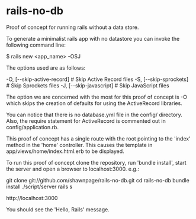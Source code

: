 rails-no-db
===========

Proof of concept for running rails without a data store.

To generate a minimalist rails app with no datastore you can invoke the following command line:

$ rails new <app_name> -OSJ

The options used are as follows:

  -O, [--skip-active-record]     # Skip Active Record files
  -S, [--skip-sprockets]         # Skip Sprockets files
  -J, [--skip-javascript]        # Skip JavaScript files

The option we are concerned with the most for this proof of concept is -O which
skips the creation of defaults for using the ActiveRecord libraries.

You can notice that there is no database.yml file in the config/ directory.
Also, the require statement for ActiveRecord is commented out in config/application.rb.

This proof of concept has a single route with the root pointing to the 'index' method in the 'home' controller.
This causes the template in app/views/home/index.html.erb to be displayed.

To run this proof of concept clone the repository, run 'bundle install', start the server and open a browser to localhost:3000.
e.g.:

git clone git://github.com/shawnpage/rails-no-db.git
cd rails-no-db
bundle install
./script/server rails s

http://localhost:3000

You should see the 'Hello, Rails' message.

